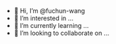 - 👋 Hi, I’m @fuchun-wang
- 👀 I’m interested in ...
- 🌱 I’m currently learning ...
- 💞️ I’m looking to collaborate on ...

<!---
fuchun-wang/fuchun-wang is a ✨ special ✨ repository because its `README.md` (this file) appears on your GitHub profile.
You can click the Preview link to take a look at your changes.
--->
